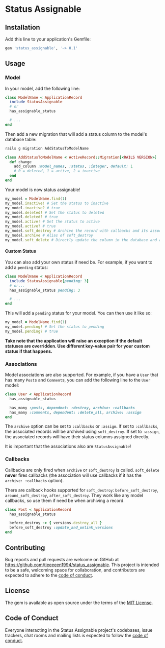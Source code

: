 # Status Assignable

## Installation

Add this line to your application's Gemfile:

```ruby
gem 'status_assignable', '~> 0.1'
```

## Usage

### Model

In your model, add the following line:

```ruby
class ModelName < ApplicationRecord
  include StatusAssignable
  # or
  has_assignable_status

  # ...
end
```

Then add a new migration that will add a status column to the model's database table:

```bash
rails g migration AddStatusToModelName
```

```ruby
class AddStatusToModelName < ActiveRecord::Migration[<RAILS VERSION>]
  def change
    add_column :model_names, :status, :integer, default: 1
    # 0 = deleted, 1 = active, 2 = inactive
  end
end
```

Your model is now status assignable!

```ruby
my_model = ModelName.find(1)
my_model.inactive! # Set the status to inactive
my_model.inactive? # true
my_model.deleted! # Set the status to deleted
my_model.deleted? # true
my_model.active! # Set the status to active
my_model.active? # true
my_model.soft_destroy # Archive the record with callbacks and its associations
my_model.archive # Alias of soft_destroy
my_model.soft_delete # Directly update the column in the database and also update its associations
```

#### Custom Status

You can also add your own status if need be. For example, if you want to add a `pending` status:

```ruby
class ModelName < ApplicationRecord
  include StatusAssignable[pending: 3]
  # or...
  has_assignable_status pending: 3

  # ...
end
```

This will add a `pending` status for your model. You can then use it like so:

```ruby
my_model = ModelName.find(1)
my_model.pending! # Set the status to pending
my_model.pending? # true
```

**Take note that the application will raise an exception if the default statuses are overridden. Use different key-value pair for your custom status if that happens.**

### Associations

Model associations are also supported. For example, if you have a `User` that has many `Post`s and `Comment`s, you can add the following line to the `User` model:

```ruby
class User < ApplicationRecord
  has_assignable_status

  has_many :posts, dependent: :destroy, archive: :callbacks
  has_many :comments, dependent: :delete_all, archive: :assign
end
```

The `archive` option can be set to `:callbacks` or `:assign`. If set to `:callbacks`, the associated records will be archived using `soft_destroy`. If set to `:assign`, the associated records will have their status columns assigned directly.

It is important that the associations also are `StatusAssignable`!

### Callbacks

Callbacks are only fired when `archive` or `soft_destroy` is called. `soft_delete` **never** fires callbacks (the association will use callbacks if it has the `archive: :callbacks` option).

There are callback hooks supported for `soft_destroy`: `before_soft_destroy`, `around_soft_destroy`, `after_soft_destroy`. They work like any model callbacks, so use them if need be when archiving a record.

```ruby
class Post < ApplicationRecord
  has_assignable_status

  before_destroy -> { versions.destroy_all }
  before_soft_destroy :update_and_unlink_versions
end
```

## Contributing

Bug reports and pull requests are welcome on GitHub at https://github.com/tieeeeen1994/status_assignable. This project is intended to be a safe, welcoming space for collaboration, and contributors are expected to adhere to the [code of conduct](https://github.com/[USERNAME]/status_assignable/blob/master/CODE_OF_CONDUCT.md).

## License

The gem is available as open source under the terms of the [MIT License](https://opensource.org/licenses/MIT).

## Code of Conduct

Everyone interacting in the Status Assignable project's codebases, issue trackers, chat rooms and mailing lists is expected to follow the [code of conduct](https://github.com/[USERNAME]/status_assignable/blob/master/CODE_OF_CONDUCT.md).
